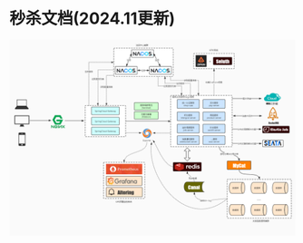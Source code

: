 # 秒杀文档(2024.11更新)
![image](https://github.com/Lazysheep1108/Shopping/blob/main/System%20Architecture%20.jpg)
